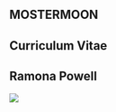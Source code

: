 ## MOSTERMOON
<head>
    <title>Mi Curriculum</title>
    <link rel="stylesheet" href="estilos.css">
</head>

<body>
    <heade></heade>
    <main>
        <section id="hero">
            <h1 class="titulo"> Curriculum Vitae </h1>
            <h2 class="Nombre"> Ramona Powell </h2>
            <img src="./imagen/portada/ramona.jpg">                   
        </section>
